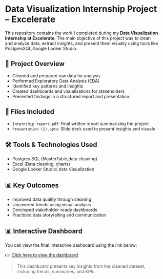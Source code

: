 
# Data Visualization Internship Project – Excelerate

This repository contains the work I completed during my **Data Visualization Internship at Excelerate**. The main objective of this project was to clean and analyze data, extract insights, and present them visually using tools like PostgresSQL,Google Looker Studio.

## 🧩 Project Overview

- Cleaned and prepared raw data for analysis
- Performed Exploratory Data Analysis (EDA)
- Identified key patterns and insights
- Created dashboards and visualizations for stakeholders
- Presented findings in a structured report and presentation

## 📁 Files Included

- `Internship report.pdf`: Final written report summarizing the project
- `Presentation (2).pptx`: Slide deck used to present insights and visuals

## 🛠 Tools & Technologies Used

- Postgres SQL (MasterTable,data cleaning)
- Excel (Data cleaning, charts)
- Google Looker Studio( data Visualization

  

## 📊 Key Outcomes

- Improved data quality through cleaning
- Uncovered trends using visual analysis
- Developed stakeholder-ready dashboards
- Practiced data storytelling and communication

## 📊 Interactive Dashboard

You can view the final interactive dashboard using the link below:

👉 [Click here to view the dashboard](https://lookerstudio.google.com/reporting/e5b1fd8d-3b78-4b7e-aa53-fa294c88be91)

> This dashboard presents key insights from the cleaned dataset, including trends, summaries, and KPIs.

